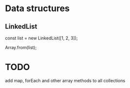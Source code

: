 # Data structures

## LinkedList

const list = new LinkedList([1, 2, 3]);

Array.from(list);

# TODO
add map, forEach and other array methods to all collections